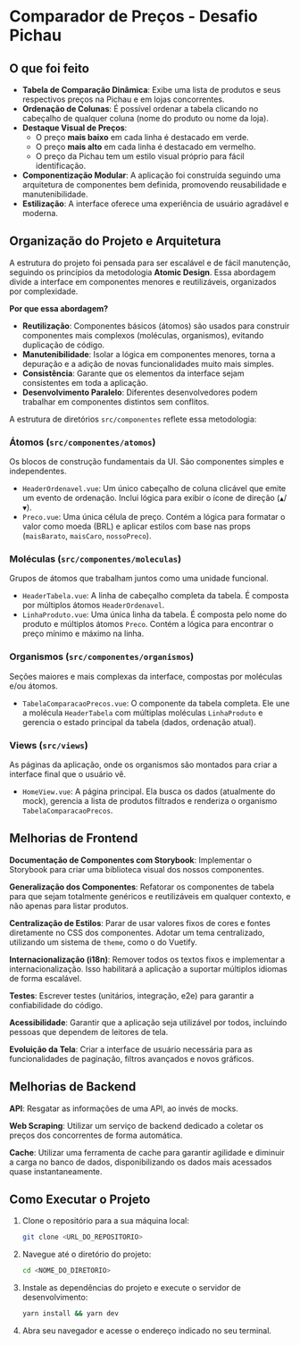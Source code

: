 # Comparador de Preços - Desafio Pichau

## O que foi feito

- **Tabela de Comparação Dinâmica**: Exibe uma lista de produtos e seus respectivos preços na Pichau e em lojas concorrentes.
- **Ordenação de Colunas**: É possível ordenar a tabela clicando no cabeçalho de qualquer coluna (nome do produto ou nome da loja).
- **Destaque Visual de Preços**:
  - O preço **mais baixo** em cada linha é destacado em verde.
  - O preço **mais alto** em cada linha é destacado em vermelho.
  - O preço da Pichau tem um estilo visual próprio para fácil identificação.
- **Componentização Modular**: A aplicação foi construída seguindo uma arquitetura de componentes bem definida, promovendo reusabilidade e manutenibilidade.
- **Estilização**: A interface oferece uma experiência de usuário agradável e moderna.

## Organização do Projeto e Arquitetura

A estrutura do projeto foi pensada para ser escalável e de fácil manutenção, seguindo os princípios da metodologia **Atomic Design**. Essa abordagem divide a interface em componentes menores e reutilizáveis, organizados por complexidade.

**Por que essa abordagem?**

- **Reutilização**: Componentes básicos (átomos) são usados para construir componentes mais complexos (moléculas, organismos), evitando duplicação de código.
- **Manutenibilidade**: Isolar a lógica em componentes menores, torna a depuração e a adição de novas funcionalidades muito mais simples.
- **Consistência**: Garante que os elementos da interface sejam consistentes em toda a aplicação.
- **Desenvolvimento Paralelo**: Diferentes desenvolvedores podem trabalhar em componentes distintos sem conflitos.

A estrutura de diretórios `src/componentes` reflete essa metodologia:

### Átomos (`src/componentes/atomos`)

Os blocos de construção fundamentais da UI. São componentes simples e independentes.

- `HeaderOrdenavel.vue`: Um único cabeçalho de coluna clicável que emite um evento de ordenação. Inclui lógica para exibir o ícone de direção (`▲`/`▼`).
- `Preco.vue`: Uma única célula de preço. Contém a lógica para formatar o valor como moeda (BRL) e aplicar estilos com base nas props (`maisBarato`, `maisCaro`, `nossoPreco`).

### Moléculas (`src/componentes/moleculas`)

Grupos de átomos que trabalham juntos como uma unidade funcional.

- `HeaderTabela.vue`: A linha de cabeçalho completa da tabela. É composta por múltiplos átomos `HeaderOrdenavel`.
- `LinhaProduto.vue`: Uma única linha da tabela. É composta pelo nome do produto e múltiplos átomos `Preco`. Contém a lógica para encontrar o preço mínimo e máximo na linha.

### Organismos (`src/componentes/organismos`)

Seções maiores e mais complexas da interface, compostas por moléculas e/ou átomos.

- `TabelaComparacaoPrecos.vue`: O componente da tabela completa. Ele une a molécula `HeaderTabela` com múltiplas moléculas `LinhaProduto` e gerencia o estado principal da tabela (dados, ordenação atual).

### Views (`src/views`)

As páginas da aplicação, onde os organismos são montados para criar a interface final que o usuário vê.

- `HomeView.vue`: A página principal. Ela busca os dados (atualmente do mock), gerencia a lista de produtos filtrados e renderiza o organismo `TabelaComparacaoPrecos`.

## Melhorias de Frontend

**Documentação de Componentes com Storybook**: Implementar o Storybook para criar uma biblioteca visual dos nossos componentes.

**Generalização dos Componentes**: Refatorar os componentes de tabela para que sejam totalmente genéricos e reutilizáveis em qualquer contexto, e não apenas para listar produtos.

**Centralização de Estilos**: Parar de usar valores fixos de cores e fontes diretamente no CSS dos componentes. Adotar um tema centralizado, utilizando um sistema de `theme`, como o do Vuetify.

**Internacionalização (i18n)**: Remover todos os textos fixos e implementar a internacionalização. Isso habilitará a aplicação a suportar múltiplos idiomas de forma escalável.

**Testes**: Escrever testes (unitários, integração, e2e) para garantir a confiabilidade do código.

**Acessibilidade**: Garantir que a aplicação seja utilizável por todos, incluindo pessoas que dependem de leitores de tela.

**Evoluição da Tela**: Criar a interface de usuário necessária para as funcionalidades de paginação, filtros avançados e novos gráficos.

## Melhorias de Backend

**API**: Resgatar as informações de uma API, ao invés de mocks.

**Web Scraping**: Utilizar um serviço de backend dedicado a coletar os preços dos concorrentes de forma automática.

**Cache**: Utilizar uma ferramenta de cache para garantir agilidade e diminuir a carga no banco de dados, disponibilizando os dados mais acessados quase instantaneamente.

## Como Executar o Projeto

1.  Clone o repositório para a sua máquina local:

    ```bash
    git clone <URL_DO_REPOSITORIO>
    ```

2.  Navegue até o diretório do projeto:

    ```bash
    cd <NOME_DO_DIRETORIO>
    ```

3.  Instale as dependências do projeto e execute o servidor de desenvolvimento:

    ```bash
    yarn install && yarn dev
    ```

4.  Abra seu navegador e acesse o endereço indicado no seu terminal.
